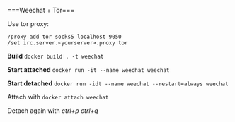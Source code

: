 ===Weechat + Tor===

Use tor proxy:
```
/proxy add tor socks5 localhost 9050
/set irc.server.<yourserver>.proxy tor
```

**Build**
```docker build . -t weechat```

**Start attached**
```docker run -it --name weechat weechat```

**Start detached**
```docker run -idt --name weechat --restart=always weechat```

Attach with ```docker attach weechat```

Detach again with *ctrl+p* *ctrl+q*
